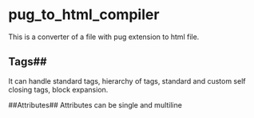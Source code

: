 # pug_to_html_compiler
This is a converter of a file with pug extension to html file. 
## Tags##
It can handle standard tags, hierarchy of tags,
standard and custom self closing tags, block expansion.

##Attributes##
Attributes can be single and multiline

